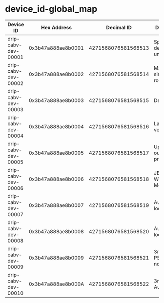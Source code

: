 # device_id-global_map

| **Device ID**           | **Hex Address**        | **Decimal ID**          | **Description**                         |
|--------------------------|------------------------|--------------------------|-----------------------------------------|
| drip-cabv-dev-00001      | 0x3b47a888ae8b0001     | 4271568076581568513      | Spare development unit                 |
| drip-cabv-dev-00002      | 0x3b47a888ae8b0002     | 4271568076581568514      | Main solar simulator room              |
| drip-cabv-dev-00003      | 0x3b47a888ae8b0003     | 4271568076581568515      | Development                            |
| drip-cabv-dev-00004      | 0x3b47a888ae8b0004     | 4271568076581568516      | Lab smallbox version                   |
| drip-cabv-dev-00005      | 0x3b47a888ae8b0005     | 4271568076581568517      | Upstairs outside prototype             |
| drip-cabv-dev-00006      | 0x3b47a888ae8b0006     | 4271568076581568518      | JB Prototype Weight Measuring          |
| drip-cabv-dev-00007      | 0x3b47a888ae8b0007     | 4271568076581568519      | Australia loc1                         |
| drip-cabv-dev-00008      | 0x3b47a888ae8b0008     | 4271568076581568520      | Australia loc2                         |
| drip-cabv-dev-00009      | 0x3b47a888ae8b0009     | 4271568076581568521      | 3m #2 in JB PSH right now              |
| drip-cabv-dev-00010      | 0x3b47a888ae8b000A     | 4271568076581568522      | 3m #1 in Australia                     |
